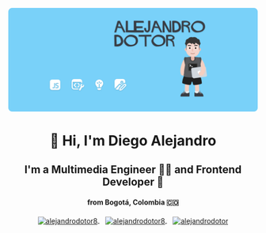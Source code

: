 ![me](https://raw.githubusercontent.com/alejandrodotor8/alejandrodotor8/master/img/portada.png)
<h1 align="center">👋 Hi, I'm Diego Alejandro</h1>
<H2 Align="Center">I'm a Multimedia Engineer 👨‍💻 and Frontend Developer 💚</H2>
<h4 align="center">from Bogotá, Colombia 🇨🇴</h4>

<p align="center">
  <a href="https://www.linkedin.com/in/alejandrodotor8/" target="_blank">
    <img align="center" src="https://cdn.jsdelivr.net/npm/simple-icons@3.0.1/icons/linkedin.svg" alt="alejandrodotor8" height="28px" width="28px" />
  </a>
  &nbsp&nbsp
  <a href="https://www.behance.net/alejandrodotor8" target="_blank">
    <img align="center" src="https://cdn.jsdelivr.net/npm/simple-icons@3.0.1/icons/behance.svg" alt="alejandrodotor8" height="35px" width="35px" />
  </a>
  &nbsp&nbsp
  <a href="https://www.instagram.com/alejandrodotor8/" target="_blank">
    <img align="center" src="https://cdn.jsdelivr.net/npm/simple-icons@3.0.1/icons/instagram.svg" alt="alejandrodotor" height="28px" width="28px" />
  </a>
</p>
